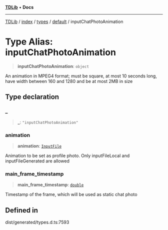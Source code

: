 [**TDLib**](../../../../../../README.md) • **Docs**

***

[TDLib](../../../../../../modules.md) / [index](../../../../../README.md) / [types](../../../README.md) / [default](../README.md) / inputChatPhotoAnimation

# Type Alias: inputChatPhotoAnimation

> **inputChatPhotoAnimation**: `object`

An animation in MPEG4 format; must be square, at most 10 seconds long, have width between 160 and 1280 and be at most 2MB in size

## Type declaration

### \_

> **\_**: `"inputChatPhotoAnimation"`

### animation

> **animation**: [`InputFile`](InputFile.md)

Animation to be set as profile photo. Only inputFileLocal and inputFileGenerated are allowed

### main\_frame\_timestamp

> **main\_frame\_timestamp**: [`double`](double.md)

Timestamp of the frame, which will be used as static chat photo

## Defined in

dist/generated/types.d.ts:7593
